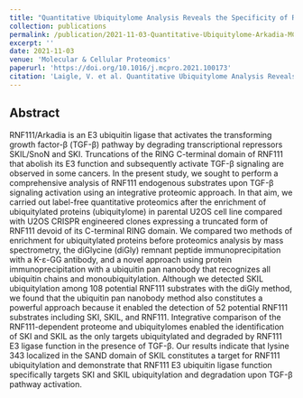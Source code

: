 ```yaml
---
title: "Quantitative Ubiquitylome Analysis Reveals the Specificity of RNF111/Arkadia E3 Ubiquitin Ligase for its Degradative Substrates SKI and SKIL/SnoN in TGF-β Signaling Pathway"
collection: publications
permalink: /publication/2021-11-03-Quantitative-Ubiquitylome-Arkadia-MCP
excerpt: ''
date: 2021-11-03
venue: 'Molecular & Cellular Proteomics'
paperurl: 'https://doi.org/10.1016/j.mcpro.2021.100173'
citation: 'Laigle, V. et al. Quantitative Ubiquitylome Analysis Reveals the Specificity of RNF111/Arkadia E3 Ubiquitin Ligase for its Degradative Substrates SKI and SKIL/SnoN in TGF-β Signaling Pathway. Molecular & Cellular Proteomics 20, (2021), https://doi.org/10.1016/j.mcpro.2021.100173.'
---
```


## Abstract

RNF111/Arkadia is an E3 ubiquitin ligase that activates the transforming growth factor-β (TGF-β) pathway by degrading transcriptional repressors SKIL/SnoN and SKI. Truncations of the RING C-terminal domain of RNF111 that abolish its E3 function and subsequently activate TGF-β signaling are observed in some cancers. In the present study, we sought to perform a comprehensive analysis of RNF111 endogenous substrates upon TGF-β signaling activation using an integrative proteomic approach. In that aim, we carried out label-free quantitative proteomics after the enrichment of ubiquitylated proteins (ubiquitylome) in parental U2OS cell line compared with U2OS CRISPR engineered clones expressing a truncated form of RNF111 devoid of its C-terminal RING domain. We compared two methods of enrichment for ubiquitylated proteins before proteomics analysis by mass spectrometry, the diGlycine (diGly) remnant peptide immunoprecipitation with a K-ε-GG antibody, and a novel approach using protein immunoprecipitation with a ubiquitin pan nanobody that recognizes all ubiquitin chains and monoubiquitylation. Although we detected SKIL ubiquitylation among 108 potential RNF111 substrates with the diGly method, we found that the ubiquitin pan nanobody method also constitutes a powerful approach because it enabled the detection of 52 potential RNF111 substrates including SKI, SKIL, and RNF111. Integrative comparison of the RNF111-dependent proteome and ubiquitylomes enabled the identification of SKI and SKIL as the only targets ubiquitylated and degraded by RNF111 E3 ligase function in the presence of TGF-β. Our results indicate that lysine 343 localized in the SAND domain of SKIL constitutes a target for RNF111 ubiquitylation and demonstrate that RNF111 E3 ubiquitin ligase function specifically targets SKI and SKIL ubiquitylation and degradation upon TGF-β pathway activation.
